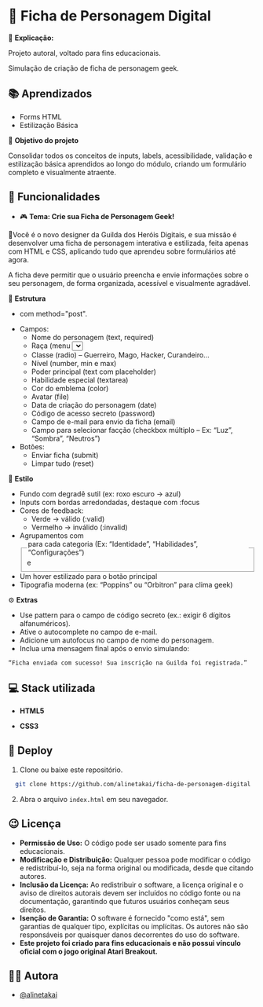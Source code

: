 
# 📝 Ficha de Personagem Digital

📌 **Explicação:**

Projeto autoral, voltado para fins educacionais.

Simulação de criação de ficha de personagem geek.
## 📚 Aprendizados

- Forms HTML
- Estilização Básica

🎯 **Objetivo do projeto**

Consolidar todos os conceitos de inputs, labels, acessibilidade, validação e estilização básica aprendidos ao longo do módulo, criando um formulário completo e visualmente atraente.
## 🚨 Funcionalidades

- 🎮 **Tema: Crie sua Ficha de Personagem Geek!**

📝Você é o novo designer da Guilda dos Heróis Digitais, e sua missão é desenvolver uma ficha de personagem interativa e estilizada, feita apenas com HTML e CSS, aplicando tudo que aprendeu sobre formulários até agora.

A ficha deve permitir que o usuário preencha e envie informações sobre o seu personagem, de forma organizada, acessível e visualmente agradável.

🧱 **Estrutura**

- <form> com method="post".
- Campos:
    - Nome do personagem (text, required)
    - Raça (menu <select> com opções como Humano, Elfo, Androide, etc.)
    - Classe (radio) – Guerreiro, Mago, Hacker, Curandeiro…
    - Nível (number, min e max)
    - Poder principal (text com placeholder)
    - Habilidade especial (textarea)
    - Cor do emblema (color)
    - Avatar (file)
    - Data de criação do personagem (date)
    - Código de acesso secreto (password)
    - Campo de e-mail para envio da ficha (email)
    - Campo para selecionar facção (checkbox múltiplo – Ex: “Luz”, “Sombra”, “Neutros”)
- Botões:
    - Enviar ficha (submit)
    - Limpar tudo (reset)

🎨 **Estilo**

- Fundo com degradê sutil (ex: roxo escuro → azul)
- Inputs com bordas arredondadas, destaque com :focus
- Cores de feedback:
    - Verde → válido (:valid)
    - Vermelho → inválido (:invalid)
- Agrupamentos com <fieldset> e <legend> para cada categoria (Ex: “Identidade”, “Habilidades”, “Configurações”)
- Um hover estilizado para o botão principal
- Tipografia moderna (ex: “Poppins” ou “Orbitron” para clima geek)

⚙️ **Extras**

- Use pattern para o campo de código secreto (ex.: exigir 6 dígitos alfanuméricos).
- Ative o autocomplete no campo de e-mail.
- Adicione um autofocus no campo de nome do personagem.
- Inclua uma mensagem final após o envio simulando:
```
“Ficha enviada com sucesso! Sua inscrição na Guilda foi registrada.”
```


##  💻 Stack utilizada

- **HTML5**

- **CSS3**


##  🚀 Deploy

1. Clone ou baixe este repositório.

```bash
  git clone https://github.com/alinetakai/ficha-de-personagem-digital
```
2. Abra o arquivo `index.html` em seu navegador.



## 😉 Licença

- **Permissão de Uso:** O código pode ser usado somente para fins educacionais.
- **Modificação e Distribuição:** Qualquer pessoa pode modificar o código e redistribuí-lo, seja na forma original ou modificada, desde que citando autores.
- **Inclusão da Licença:** Ao redistribuir o software, a licença original e o aviso de direitos autorais devem ser incluídos no código fonte ou na documentação, garantindo que futuros usuários conheçam seus direitos.
- **Isenção de Garantia:** O software é fornecido "como está", sem garantias de qualquer tipo, explícitas ou implícitas. Os autores não são responsáveis por quaisquer danos decorrentes do uso do software.
- **Este projeto foi criado para fins educacionais e não possui vínculo oficial com o jogo original Atari Breakout.**


## 👩‍💻 Autora

- [@alinetakai](https://github.com/alinetakai)

